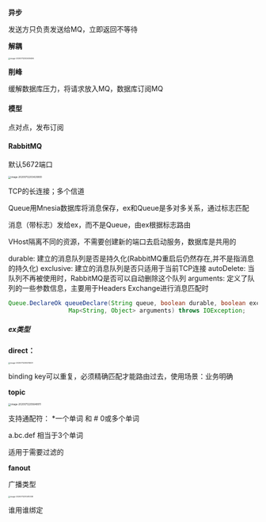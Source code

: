 **异步**

发送方只负责发送给MQ，立即返回不等待

**解耦**

<img src="https://tva1.sinaimg.cn/large/007S8ZIlgy1ghnam5r86bj30y00as0wq.jpg" alt="image-20200712202609496" style="zoom: 25%;" />

**削峰**

缓解数据库压力，将请求放入MQ，数据库订阅MQ

#### 模型

点对点，发布订阅

#### RabbitMQ

默认5672端口

<img src="https://tva1.sinaimg.cn/large/007S8ZIlgy1ghnam8r7woj31a40f412w.jpg" alt="image-20200712203420800" style="zoom: 33%;" />

TCP的长连接；多个信道

Queue用Mnesia数据库将消息保存，ex和Queue是多对多关系，通过标志匹配

消息（带标志）发给ex，而不是Queue，由ex根据标志路由

VHost隔离不同的资源，不需要创建新的端口去启动服务，数据库是共用的

durable: 建立的消息队列是否是持久化(RabbitMQ重启后仍然存在,并不是指消息的持久化)
exclusive: 建立的消息队列是否只适用于当前TCP连接
autoDelete: 当队列不再被使用时，RabbitMQ是否可以自动删除这个队列
arguments: 定义了队列的一些参数信息，主要用于Headers Exchange进行消息匹配时
```java
Queue.DeclareOk queueDeclare(String queue, boolean durable, boolean exclusive, boolean autoDelete,
                 Map<String, Object> arguments) throws IOException;   
```


##### ex类型

**direct：**

<img src="https://tva1.sinaimg.cn/large/007S8ZIlgy1ghnamczy7mj31200gyn56.jpg" alt="image-20200712205316037" style="zoom: 25%;" />

binding key可以重复，必须精确匹配才能路由过去，使用场景：业务明确

**topic**

<img src="https://tva1.sinaimg.cn/large/007S8ZIlgy1ghnamgl6o0j31400ggn4x.jpg" alt="image-20200712205648911" style="zoom:33%;" />

支持通配符： *一个单词 和 # 0或多个单词

a.bc.def 相当于3个单词

适用于需要过滤的

**fanout**

广播类型

<img src="https://tva1.sinaimg.cn/large/007S8ZIlgy1ghnamep8ilj31600dy7ah.jpg" alt="image-20200712210410338" style="zoom:25%;" />

谁用谁绑定

